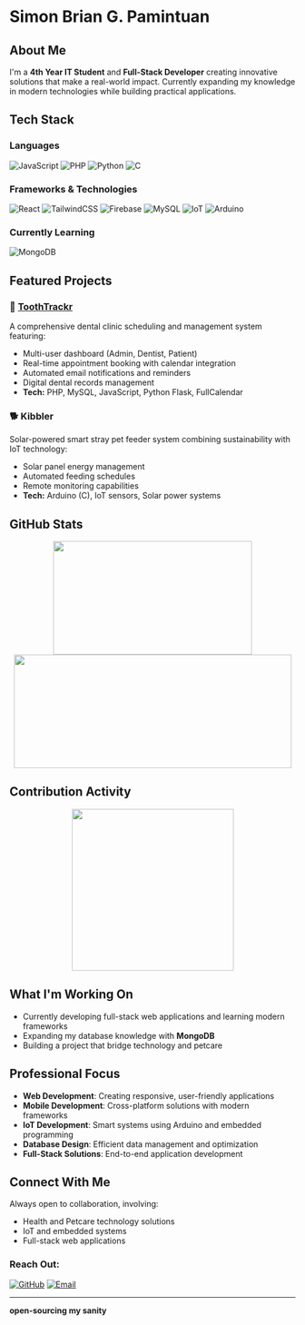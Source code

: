# Simon Brian G. Pamintuan 
## About Me
I'm a **4th Year IT Student** and **Full-Stack Developer** creating innovative solutions that make a real-world impact. 
Currently expanding my knowledge in modern technologies while building practical applications.
## Tech Stack
### Languages
![JavaScript](https://img.shields.io/badge/-JavaScript-1a1b27?style=for-the-badge&logo=javascript&logoColor=%23F7DF1E&labelColor=1a1b27&color=1a1b27&label=)
![PHP](https://img.shields.io/badge/-PHP-1a1b27?style=for-the-badge&logo=php&logoColor=%23777BB4&labelColor=1a1b27&color=1a1b27&label=)
![Python](https://img.shields.io/badge/-Python-1a1b27?style=for-the-badge&logo=python&logoColor=%233776AB&labelColor=1a1b27&color=1a1b27&label=)
![C](https://img.shields.io/badge/-C-1a1b27?style=for-the-badge&logo=c&logoColor=%23A8B9CC&labelColor=1a1b27&color=1a1b27&label=)

### Frameworks & Technologies
![React](https://img.shields.io/badge/-React-1a1b27?style=for-the-badge&logo=react&logoColor=%2361DAFB&labelColor=1a1b27&color=1a1b27&label=)
![TailwindCSS](https://img.shields.io/badge/-TailwindCSS-1a1b27?style=for-the-badge&logo=tailwindcss&logoColor=%2338B2AC&labelColor=1a1b27&color=1a1b27&label=)
![Firebase](https://img.shields.io/badge/-Firebase-1a1b27?style=for-the-badge&logo=firebase&logoColor=%23FFCA28&labelColor=1a1b27&color=1a1b27&label=)
![MySQL](https://img.shields.io/badge/-MySQL-1a1b27?style=for-the-badge&logo=mysql&logoColor=%234479A1&labelColor=1a1b27&color=1a1b27&label=)
![IoT](https://img.shields.io/badge/-IoT-1a1b27?style=for-the-badge&logo=internetofthings&logoColor=%23E7352C&labelColor=1a1b27&color=1a1b27&label=)
![Arduino](https://img.shields.io/badge/-Arduino-1a1b27?style=for-the-badge&logo=arduino&logoColor=%2300979D&labelColor=1a1b27&color=1a1b27&label=)

### Currently Learning
![MongoDB](https://img.shields.io/badge/-MongoDB-1a1b27?style=for-the-badge&logo=mongodb&logoColor=%2347A248&labelColor=1a1b27&color=1a1b27&label=)


## Featured Projects
### 🦷 [ToothTrackr](https://github.com/Saimeown/ToothTrackr)
A comprehensive dental clinic scheduling and management system featuring:
- Multi-user dashboard (Admin, Dentist, Patient)
- Real-time appointment booking with calendar integration
- Automated email notifications and reminders
- Digital dental records management
- **Tech:** PHP, MySQL, JavaScript, Python Flask, FullCalendar
### 🐕 Kibbler
Solar-powered smart stray pet feeder system combining sustainability with IoT technology:
- Solar panel energy management
- Automated feeding schedules
- Remote monitoring capabilities
- **Tech:** Arduino (C), IoT sensors, Solar power systems

## GitHub Stats
<div align="center">
  <img src="https://github-readme-stats.vercel.app/api/top-langs/?username=Saimeown&layout=compact&theme=tokyonight&hide_border=true" height="200px" width="350px" />
  <img src="https://github-readme-streak-stats.herokuapp.com/?user=Saimeown&theme=tokyonight&hide_border=true" height="200px" width="489px" />
</div>


## Contribution Activity
<div align="center">
<img src="https://github-readme-activity-graph.vercel.app/graph?username=Saimeown&theme=tokyo-night&hide_border=true&area=true" height="285px" />
</div>

## What I'm Working On
- Currently developing full-stack web applications and learning modern frameworks
- Expanding my database knowledge with **MongoDB**
- Building a project that bridge technology and petcare

## Professional Focus
- **Web Development**: Creating responsive, user-friendly applications
- **Mobile Development**: Cross-platform solutions with modern frameworks
- **IoT Development**: Smart systems using Arduino and embedded programming
- **Database Design**: Efficient data management and optimization
- **Full-Stack Solutions**: End-to-end application development
  
## Connect With Me
Always open to collaboration, involving:
- Health and Petcare technology solutions
- IoT and embedded systems
- Full-stack web applications
  
### Reach Out:
[![GitHub](https://img.shields.io/badge/-GitHub-1a1b27?style=for-the-badge&logo=github&logoColor=white)](https://github.com/Saimeown)
[![Email](https://img.shields.io/badge/-Email-1a1b27?style=for-the-badge&logo=gmail&logoColor=EA4335)](mailto:simonbriangarcia@gmail.com)

---

**open-sourcing my sanity**
